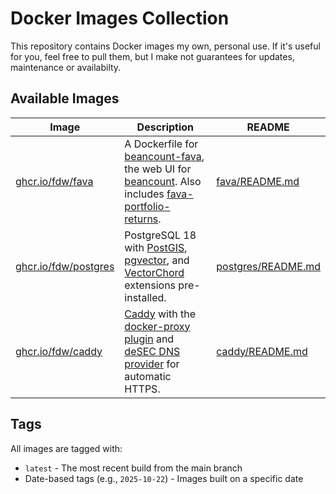 # Docker Images Collection
This repository contains Docker images my own, personal use. If it's useful for you, feel free to pull them, but I make not guarantees for updates, maintenance or availabilty.

## Available Images

| Image                                                                                    | Description                                                                                                                                                                                                                                   | README                                   |
|------------------------------------------------------------------------------------------|-----------------------------------------------------------------------------------------------------------------------------------------------------------------------------------------------------------------------------------------------|------------------------------------------|
| [ghcr.io/fdw/fava](https://github.com/users/fdw/packages/container/package/fava)         | A Dockerfile for [beancount-fava](https://github.com/beancount/fava), the web UI for [beancount](https://github.com/beancount/beancount). Also includes [fava-portfolio-returns](https://github.com/andreasgerstmayr/fava-portfolio-returns). | [fava/README.md](fava/README.md)         |
| [ghcr.io/fdw/postgres](https://github.com/users/fdw/packages/container/package/postgres) | PostgreSQL 18 with [PostGIS](https://postgis.net/), [pgvector](https://github.com/pgvector/pgvector), and [VectorChord](https://github.com/tensorchord/VectorChord) extensions pre-installed.                                                 | [postgres/README.md](postgres/README.md) |
| [ghcr.io/fdw/caddy](https://github.com/users/fdw/packages/container/package/caddy)       | [Caddy](https://caddyserver.com/) with the [docker-proxy plugin](https://github.com/lucaslorentz/caddy-docker-proxy) and [deSEC DNS provider](https://github.com/caddy-dns/desec) for automatic HTTPS.                                        | [caddy/README.md](caddy/README.md)       |

## Tags
All images are tagged with:
- `latest` - The most recent build from the main branch
- Date-based tags (e.g., `2025-10-22`) - Images built on a specific date